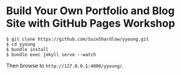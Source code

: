 # Build Your Own Portfolio and Blog Site with GitHub Pages Workshop

```
$ git clone https://github.com/SuzeShardlow/yyoung.git
$ cd yyoung
$ bundle install
$ bundle exec jekyll serve --watch
```

Then browse to `http://127.0.0.1:4000/yyoung/`.
